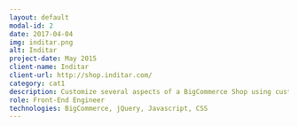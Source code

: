 ```yaml
---
layout: default
modal-id: 2
date: 2017-04-04
img: inditar.png
alt: Inditar
project-date: May 2015
client-name: Inditar
client-url: http://shop.inditar.com/
category: cat1
description: Customize several aspects of a BigCommerce Shop using custom CSS styles and Javascript
role: Front-End Engineer
technologies: BigCommerce, jQuery, Javascript, CSS
---
```


